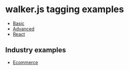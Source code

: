 # walker.js tagging examples

- [Basic](./basic)
- [Advanced](./advanced)
- [React](./react)

## Industry examples

- [Ecommerce](./ecommerce)
